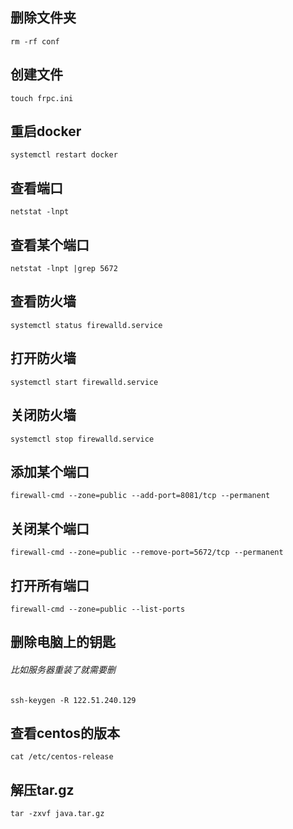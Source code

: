 ## 删除文件夹

    rm -rf conf
     
## 创建文件

    touch frpc.ini
     
## 重启docker

    systemctl restart docker
     
## 查看端口

    netstat -lnpt
    
## 查看某个端口

    netstat -lnpt |grep 5672
    
## 查看防火墙

    systemctl status firewalld.service
    
## 打开防火墙

    systemctl start firewalld.service
    
## 关闭防火墙

    systemctl stop firewalld.service
    
## 添加某个端口

    firewall-cmd --zone=public --add-port=8081/tcp --permanent
    
## 关闭某个端口

    firewall-cmd --zone=public --remove-port=5672/tcp --permanent
    
## 打开所有端口

    firewall-cmd --zone=public --list-ports
    
## 删除电脑上的钥匙

###### 比如服务器重装了就需要删

    ssh-keygen -R 122.51.240.129
     
## 查看centos的版本

    cat /etc/centos-release
    
## 解压tar.gz

    tar -zxvf java.tar.gz
    

